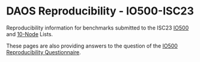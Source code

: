 # DAOS Reproducibility - IO500-ISC23

Reproducibility information for benchmarks submitted to the ISC23
[IO500](https://io500.org/list/isc23/io500) and
[10-Node](https://io500.org/list/isc23/ten) Lists.

These pages are also providing answers to the question of the
[IO500 Reproducibility Questionnaire](io500-reproducibility.md).

